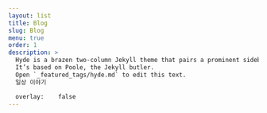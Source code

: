 ```yaml
---
layout: list
title: Blog
slug: Blog
menu: true
order: 1
description: >
  Hyde is a brazen two-column Jekyll theme that pairs a prominent sidebar with uncomplicated content.
  It’s based on Poole, the Jekyll butler.
  Open `_featured_tags/hyde.md` to edit this text.
  일상 이야기 

  overlay:    false
---
```

